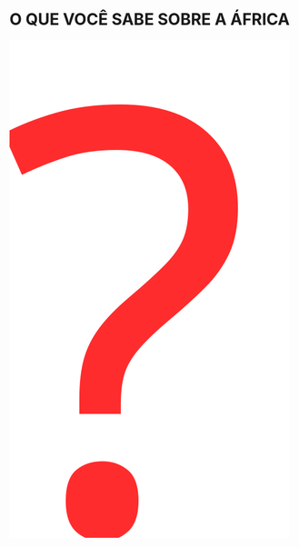 <h1>O QUE VOCÊ SABE SOBRE A <strong>ÁFRICA</strong></h1>

<img src="media/img/question-mark.svg" id="question-mark-normal"/>
<!--<img src="media/img/question-mark-border.svg" id="question-mark-border" class="fragment"/>-->